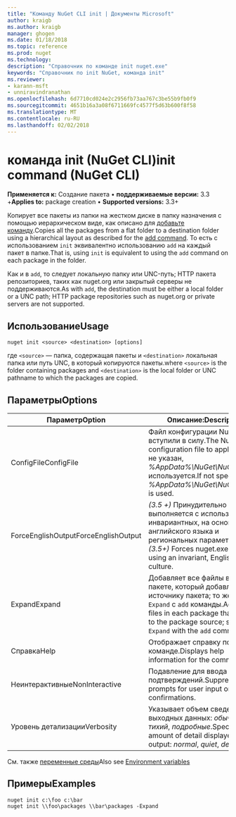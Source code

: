 ```yaml
---
title: "Команду NuGet CLI init | Документы Microsoft"
author: kraigb
ms.author: kraigb
manager: ghogen
ms.date: 01/18/2018
ms.topic: reference
ms.prod: nuget
ms.technology: 
description: "Справочник по команде init nuget.exe"
keywords: "Справочник по init NuGet, команда init"
ms.reviewer:
- karann-msft
- unniravindranathan
ms.openlocfilehash: 6d7710cd024e2c2956fb73aa767c3be55b9fb0f9
ms.sourcegitcommit: 4651b16a3a08f6711669fc4577f5d63b600f8f58
ms.translationtype: MT
ms.contentlocale: ru-RU
ms.lasthandoff: 02/02/2018
---
```

# <a name="init-command-nuget-cli"></a><span data-ttu-id="b6392-104">команда init (NuGet CLI)</span><span class="sxs-lookup"><span data-stu-id="b6392-104">init command (NuGet CLI)</span></span>

<span data-ttu-id="b6392-105">**Применяется к:** Создание пакета &bullet; **поддерживаемые версии:** 3.3 +</span><span class="sxs-lookup"><span data-stu-id="b6392-105">**Applies to:** package creation &bullet; **Supported versions:** 3.3+</span></span>

<span data-ttu-id="b6392-106">Копирует все пакеты из папки на жестком диске в папку назначения с помощью иерархическом виде, как описано для [добавьте команду](cli-ref-add.md).</span><span class="sxs-lookup"><span data-stu-id="b6392-106">Copies all the packages from a flat folder to a destination folder using a hierarchical layout as described for the [add command](cli-ref-add.md).</span></span> <span data-ttu-id="b6392-107">То есть с использованием `init` эквивалентно использованию `add` на каждый пакет в папке.</span><span class="sxs-lookup"><span data-stu-id="b6392-107">That is, using `init` is equivalent to using the `add` command on each package in the folder.</span></span>

<span data-ttu-id="b6392-108">Как и в `add`, то следует локальную папку или UNC-путь; HTTP пакета репозиториев, таких как nuget.org или закрытый серверы не поддерживаются.</span><span class="sxs-lookup"><span data-stu-id="b6392-108">As with `add`, the destination must be either a local folder or a UNC path; HTTP package repositories such as nuget.org or private servers are not supported.</span></span>

## <a name="usage"></a><span data-ttu-id="b6392-109">Использование</span><span class="sxs-lookup"><span data-stu-id="b6392-109">Usage</span></span>

```cli
nuget init <source> <destination> [options]
```

<span data-ttu-id="b6392-110">где `<source>` — папка, содержащая пакеты и `<destination>` локальная папка или путь UNC, в который копируются пакеты.</span><span class="sxs-lookup"><span data-stu-id="b6392-110">where `<source>` is the folder containing packages and `<destination>` is the local folder or UNC pathname to which the packages are copied.</span></span>

## <a name="options"></a><span data-ttu-id="b6392-111">Параметры</span><span class="sxs-lookup"><span data-stu-id="b6392-111">Options</span></span>

| <span data-ttu-id="b6392-112">Параметр</span><span class="sxs-lookup"><span data-stu-id="b6392-112">Option</span></span> | <span data-ttu-id="b6392-113">Описание:</span><span class="sxs-lookup"><span data-stu-id="b6392-113">Description</span></span> |
| --- | --- |
| <span data-ttu-id="b6392-114">ConfigFile</span><span class="sxs-lookup"><span data-stu-id="b6392-114">ConfigFile</span></span> | <span data-ttu-id="b6392-115">Файл конфигурации NuGet вступили в силу.</span><span class="sxs-lookup"><span data-stu-id="b6392-115">The NuGet configuration file to apply.</span></span> <span data-ttu-id="b6392-116">Если не указан, *%AppData%\NuGet\NuGet.Config* используется.</span><span class="sxs-lookup"><span data-stu-id="b6392-116">If not specified, *%AppData%\NuGet\NuGet.Config* is used.</span></span> |
| <span data-ttu-id="b6392-117">ForceEnglishOutput</span><span class="sxs-lookup"><span data-stu-id="b6392-117">ForceEnglishOutput</span></span> | <span data-ttu-id="b6392-118">*(3.5 +)*  Принудительно nuget.exe выполняется с использованием инвариантных, на основе английского языка и региональных параметров.</span><span class="sxs-lookup"><span data-stu-id="b6392-118">*(3.5+)* Forces nuget.exe to run using an invariant, English-based culture.</span></span> |
| <span data-ttu-id="b6392-119">Expand</span><span class="sxs-lookup"><span data-stu-id="b6392-119">Expand</span></span> | <span data-ttu-id="b6392-120">Добавляет все файлы в каждом пакете, который добавляется к источнику пакета; то же, что `-Expand` с `add` команды.</span><span class="sxs-lookup"><span data-stu-id="b6392-120">Adds all files in each package that's added to the package source; same as `-Expand` with the `add` command.</span></span> |
| <span data-ttu-id="b6392-121">Справка</span><span class="sxs-lookup"><span data-stu-id="b6392-121">Help</span></span> | <span data-ttu-id="b6392-122">Отображает справку по команде.</span><span class="sxs-lookup"><span data-stu-id="b6392-122">Displays help information for the command.</span></span> |
| <span data-ttu-id="b6392-123">Неинтерактивные</span><span class="sxs-lookup"><span data-stu-id="b6392-123">NonInteractive</span></span> | <span data-ttu-id="b6392-124">Подавление для ввода данных и подтверждений.</span><span class="sxs-lookup"><span data-stu-id="b6392-124">Suppresses prompts for user input or confirmations.</span></span> |
| <span data-ttu-id="b6392-125">Уровень детализации</span><span class="sxs-lookup"><span data-stu-id="b6392-125">Verbosity</span></span> | <span data-ttu-id="b6392-126">Указывает объем сведений в выходных данных: *обычного*, *тихий*, *подробные*.</span><span class="sxs-lookup"><span data-stu-id="b6392-126">Specifies the amount of detail displayed in the output: *normal*, *quiet*, *detailed*.</span></span> |

<span data-ttu-id="b6392-127">См. также [переменные среды](cli-ref-environment-variables.md)</span><span class="sxs-lookup"><span data-stu-id="b6392-127">Also see [Environment variables](cli-ref-environment-variables.md)</span></span>

## <a name="examples"></a><span data-ttu-id="b6392-128">Примеры</span><span class="sxs-lookup"><span data-stu-id="b6392-128">Examples</span></span>

```cli
nuget init c:\foo c:\bar
nuget init \\foo\packages \\bar\packages -Expand
```
